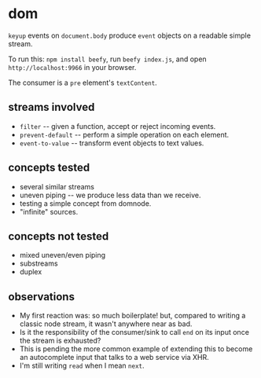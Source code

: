 # dom

`keyup` events on `document.body` produce `event` objects on a readable simple stream.

To run this: `npm install beefy`, run `beefy index.js`, and open `http://localhost:9966` in your browser.

The consumer is a `pre` element's `textContent`.

## streams involved

* `filter` -- given a function, accept or reject incoming events.
* `prevent-default` -- perform a simple operation on each element.
* `event-to-value` -- transform event objects to text values. 

## concepts tested

* several similar streams
* uneven piping -- we produce less data than we receive.
* testing a simple concept from domnode.
* "infinite" sources. 

## concepts not tested

* mixed uneven/even piping
* substreams 
* duplex

## observations

* My first reaction was: so much boilerplate! but, compared to writing a classic node stream, it wasn't anywhere near as bad.
* Is it the responsibility of the consumer/sink to call `end` on its input once the stream is exhausted?
* This is pending the more common example of extending this to become an autocomplete input that talks to a web service via XHR.
* I'm still writing `read` when I mean `next`. 
